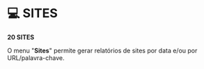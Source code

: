 # 💻 SITES

**20 SITES**

O menu "**Sites**" permite gerar relatórios de sites por data e/ou por URL/palavra-chave.

